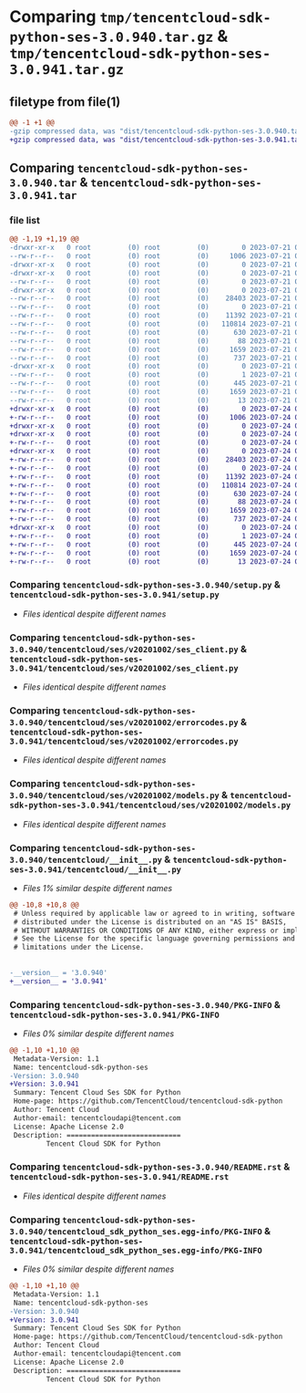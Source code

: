 # Comparing `tmp/tencentcloud-sdk-python-ses-3.0.940.tar.gz` & `tmp/tencentcloud-sdk-python-ses-3.0.941.tar.gz`

## filetype from file(1)

```diff
@@ -1 +1 @@
-gzip compressed data, was "dist/tencentcloud-sdk-python-ses-3.0.940.tar", last modified: Fri Jul 21 00:48:21 2023, max compression
+gzip compressed data, was "dist/tencentcloud-sdk-python-ses-3.0.941.tar", last modified: Mon Jul 24 00:42:34 2023, max compression
```

## Comparing `tencentcloud-sdk-python-ses-3.0.940.tar` & `tencentcloud-sdk-python-ses-3.0.941.tar`

### file list

```diff
@@ -1,19 +1,19 @@
-drwxr-xr-x   0 root         (0) root         (0)        0 2023-07-21 00:48:21.000000 tencentcloud-sdk-python-ses-3.0.940/
--rw-r--r--   0 root         (0) root         (0)     1006 2023-07-21 00:48:21.000000 tencentcloud-sdk-python-ses-3.0.940/setup.py
-drwxr-xr-x   0 root         (0) root         (0)        0 2023-07-21 00:48:21.000000 tencentcloud-sdk-python-ses-3.0.940/tencentcloud/
-drwxr-xr-x   0 root         (0) root         (0)        0 2023-07-21 00:48:21.000000 tencentcloud-sdk-python-ses-3.0.940/tencentcloud/ses/
--rw-r--r--   0 root         (0) root         (0)        0 2023-07-21 00:48:21.000000 tencentcloud-sdk-python-ses-3.0.940/tencentcloud/ses/__init__.py
-drwxr-xr-x   0 root         (0) root         (0)        0 2023-07-21 00:48:21.000000 tencentcloud-sdk-python-ses-3.0.940/tencentcloud/ses/v20201002/
--rw-r--r--   0 root         (0) root         (0)    28403 2023-07-21 00:48:21.000000 tencentcloud-sdk-python-ses-3.0.940/tencentcloud/ses/v20201002/ses_client.py
--rw-r--r--   0 root         (0) root         (0)        0 2023-07-21 00:48:21.000000 tencentcloud-sdk-python-ses-3.0.940/tencentcloud/ses/v20201002/__init__.py
--rw-r--r--   0 root         (0) root         (0)    11392 2023-07-21 00:48:21.000000 tencentcloud-sdk-python-ses-3.0.940/tencentcloud/ses/v20201002/errorcodes.py
--rw-r--r--   0 root         (0) root         (0)   110814 2023-07-21 00:48:21.000000 tencentcloud-sdk-python-ses-3.0.940/tencentcloud/ses/v20201002/models.py
--rw-r--r--   0 root         (0) root         (0)      630 2023-07-21 00:48:21.000000 tencentcloud-sdk-python-ses-3.0.940/tencentcloud/__init__.py
--rw-r--r--   0 root         (0) root         (0)       88 2023-07-21 00:48:21.000000 tencentcloud-sdk-python-ses-3.0.940/setup.cfg
--rw-r--r--   0 root         (0) root         (0)     1659 2023-07-21 00:48:21.000000 tencentcloud-sdk-python-ses-3.0.940/PKG-INFO
--rw-r--r--   0 root         (0) root         (0)      737 2023-07-21 00:48:21.000000 tencentcloud-sdk-python-ses-3.0.940/README.rst
-drwxr-xr-x   0 root         (0) root         (0)        0 2023-07-21 00:48:21.000000 tencentcloud-sdk-python-ses-3.0.940/tencentcloud_sdk_python_ses.egg-info/
--rw-r--r--   0 root         (0) root         (0)        1 2023-07-21 00:48:21.000000 tencentcloud-sdk-python-ses-3.0.940/tencentcloud_sdk_python_ses.egg-info/dependency_links.txt
--rw-r--r--   0 root         (0) root         (0)      445 2023-07-21 00:48:21.000000 tencentcloud-sdk-python-ses-3.0.940/tencentcloud_sdk_python_ses.egg-info/SOURCES.txt
--rw-r--r--   0 root         (0) root         (0)     1659 2023-07-21 00:48:21.000000 tencentcloud-sdk-python-ses-3.0.940/tencentcloud_sdk_python_ses.egg-info/PKG-INFO
--rw-r--r--   0 root         (0) root         (0)       13 2023-07-21 00:48:21.000000 tencentcloud-sdk-python-ses-3.0.940/tencentcloud_sdk_python_ses.egg-info/top_level.txt
+drwxr-xr-x   0 root         (0) root         (0)        0 2023-07-24 00:42:34.000000 tencentcloud-sdk-python-ses-3.0.941/
+-rw-r--r--   0 root         (0) root         (0)     1006 2023-07-24 00:42:34.000000 tencentcloud-sdk-python-ses-3.0.941/setup.py
+drwxr-xr-x   0 root         (0) root         (0)        0 2023-07-24 00:42:34.000000 tencentcloud-sdk-python-ses-3.0.941/tencentcloud/
+drwxr-xr-x   0 root         (0) root         (0)        0 2023-07-24 00:42:34.000000 tencentcloud-sdk-python-ses-3.0.941/tencentcloud/ses/
+-rw-r--r--   0 root         (0) root         (0)        0 2023-07-24 00:42:34.000000 tencentcloud-sdk-python-ses-3.0.941/tencentcloud/ses/__init__.py
+drwxr-xr-x   0 root         (0) root         (0)        0 2023-07-24 00:42:34.000000 tencentcloud-sdk-python-ses-3.0.941/tencentcloud/ses/v20201002/
+-rw-r--r--   0 root         (0) root         (0)    28403 2023-07-24 00:42:34.000000 tencentcloud-sdk-python-ses-3.0.941/tencentcloud/ses/v20201002/ses_client.py
+-rw-r--r--   0 root         (0) root         (0)        0 2023-07-24 00:42:34.000000 tencentcloud-sdk-python-ses-3.0.941/tencentcloud/ses/v20201002/__init__.py
+-rw-r--r--   0 root         (0) root         (0)    11392 2023-07-24 00:42:34.000000 tencentcloud-sdk-python-ses-3.0.941/tencentcloud/ses/v20201002/errorcodes.py
+-rw-r--r--   0 root         (0) root         (0)   110814 2023-07-24 00:42:34.000000 tencentcloud-sdk-python-ses-3.0.941/tencentcloud/ses/v20201002/models.py
+-rw-r--r--   0 root         (0) root         (0)      630 2023-07-24 00:42:34.000000 tencentcloud-sdk-python-ses-3.0.941/tencentcloud/__init__.py
+-rw-r--r--   0 root         (0) root         (0)       88 2023-07-24 00:42:34.000000 tencentcloud-sdk-python-ses-3.0.941/setup.cfg
+-rw-r--r--   0 root         (0) root         (0)     1659 2023-07-24 00:42:34.000000 tencentcloud-sdk-python-ses-3.0.941/PKG-INFO
+-rw-r--r--   0 root         (0) root         (0)      737 2023-07-24 00:42:34.000000 tencentcloud-sdk-python-ses-3.0.941/README.rst
+drwxr-xr-x   0 root         (0) root         (0)        0 2023-07-24 00:42:34.000000 tencentcloud-sdk-python-ses-3.0.941/tencentcloud_sdk_python_ses.egg-info/
+-rw-r--r--   0 root         (0) root         (0)        1 2023-07-24 00:42:34.000000 tencentcloud-sdk-python-ses-3.0.941/tencentcloud_sdk_python_ses.egg-info/dependency_links.txt
+-rw-r--r--   0 root         (0) root         (0)      445 2023-07-24 00:42:34.000000 tencentcloud-sdk-python-ses-3.0.941/tencentcloud_sdk_python_ses.egg-info/SOURCES.txt
+-rw-r--r--   0 root         (0) root         (0)     1659 2023-07-24 00:42:34.000000 tencentcloud-sdk-python-ses-3.0.941/tencentcloud_sdk_python_ses.egg-info/PKG-INFO
+-rw-r--r--   0 root         (0) root         (0)       13 2023-07-24 00:42:34.000000 tencentcloud-sdk-python-ses-3.0.941/tencentcloud_sdk_python_ses.egg-info/top_level.txt
```

### Comparing `tencentcloud-sdk-python-ses-3.0.940/setup.py` & `tencentcloud-sdk-python-ses-3.0.941/setup.py`

 * *Files identical despite different names*

### Comparing `tencentcloud-sdk-python-ses-3.0.940/tencentcloud/ses/v20201002/ses_client.py` & `tencentcloud-sdk-python-ses-3.0.941/tencentcloud/ses/v20201002/ses_client.py`

 * *Files identical despite different names*

### Comparing `tencentcloud-sdk-python-ses-3.0.940/tencentcloud/ses/v20201002/errorcodes.py` & `tencentcloud-sdk-python-ses-3.0.941/tencentcloud/ses/v20201002/errorcodes.py`

 * *Files identical despite different names*

### Comparing `tencentcloud-sdk-python-ses-3.0.940/tencentcloud/ses/v20201002/models.py` & `tencentcloud-sdk-python-ses-3.0.941/tencentcloud/ses/v20201002/models.py`

 * *Files identical despite different names*

### Comparing `tencentcloud-sdk-python-ses-3.0.940/tencentcloud/__init__.py` & `tencentcloud-sdk-python-ses-3.0.941/tencentcloud/__init__.py`

 * *Files 1% similar despite different names*

```diff
@@ -10,8 +10,8 @@
 # Unless required by applicable law or agreed to in writing, software
 # distributed under the License is distributed on an "AS IS" BASIS,
 # WITHOUT WARRANTIES OR CONDITIONS OF ANY KIND, either express or implied.
 # See the License for the specific language governing permissions and
 # limitations under the License.
 
 
-__version__ = '3.0.940'
+__version__ = '3.0.941'
```

### Comparing `tencentcloud-sdk-python-ses-3.0.940/PKG-INFO` & `tencentcloud-sdk-python-ses-3.0.941/PKG-INFO`

 * *Files 0% similar despite different names*

```diff
@@ -1,10 +1,10 @@
 Metadata-Version: 1.1
 Name: tencentcloud-sdk-python-ses
-Version: 3.0.940
+Version: 3.0.941
 Summary: Tencent Cloud Ses SDK for Python
 Home-page: https://github.com/TencentCloud/tencentcloud-sdk-python
 Author: Tencent Cloud
 Author-email: tencentcloudapi@tencent.com
 License: Apache License 2.0
 Description: ============================
         Tencent Cloud SDK for Python
```

### Comparing `tencentcloud-sdk-python-ses-3.0.940/README.rst` & `tencentcloud-sdk-python-ses-3.0.941/README.rst`

 * *Files identical despite different names*

### Comparing `tencentcloud-sdk-python-ses-3.0.940/tencentcloud_sdk_python_ses.egg-info/PKG-INFO` & `tencentcloud-sdk-python-ses-3.0.941/tencentcloud_sdk_python_ses.egg-info/PKG-INFO`

 * *Files 0% similar despite different names*

```diff
@@ -1,10 +1,10 @@
 Metadata-Version: 1.1
 Name: tencentcloud-sdk-python-ses
-Version: 3.0.940
+Version: 3.0.941
 Summary: Tencent Cloud Ses SDK for Python
 Home-page: https://github.com/TencentCloud/tencentcloud-sdk-python
 Author: Tencent Cloud
 Author-email: tencentcloudapi@tencent.com
 License: Apache License 2.0
 Description: ============================
         Tencent Cloud SDK for Python
```


